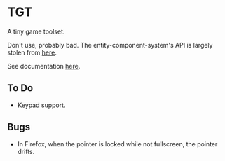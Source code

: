 TGT
===
A tiny game toolset.

Don't use, probably bad.
The entity-component-system's API is largely stolen from [here](https://github.com/yagl/ecs).

See documentation [here](https://gggeb.github.io/tgt/docs/index.html).

To Do
-----

 + Keypad support.

Bugs
---

 + In Firefox, when the pointer is locked while not fullscreen, the pointer drifts.
